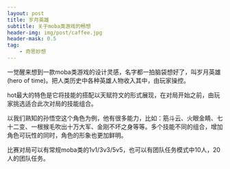 ```yaml
---
layout: post
title: 岁月英雄
subtitle: 关于moba类游戏的畅想
header-img: img/post/caffee.jpg
header-mask: 0.5
tag:
    - 奇思妙想
---
```


一觉醒来想到一款moba类游戏的设计灵感，名字都一拍脑袋想好了，叫岁月英雄(hero of time)。把人类历史中各种英雄人物收入其中，由玩家操控。

hot最大的特色是它将技能的搭配以天赋符文的形式展现，在对局开始之前，由玩家挑选适合此次对局的技能组合。

以我们熟知的孙悟空这个角色为例，他有很多能力，比如：筋斗云、火眼金睛、七十二变、一根猴毛吹出十万大军、金刚不坏之身等等。多个技能不同的组合，增加角色可玩性的同时，角色的形象也更加鲜明。

比赛对局可以有常规moba类的1v1/3v3/5v5，也可以有团队任务模式中10人，20人的团队任务。
